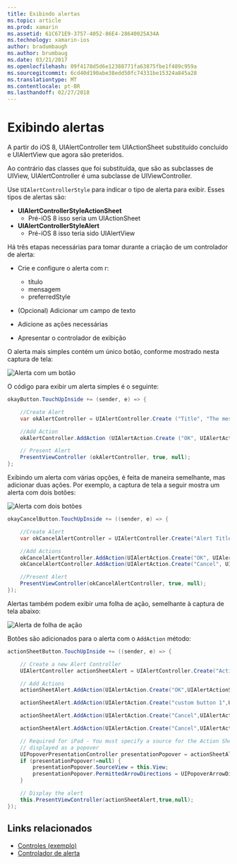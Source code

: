 ```yaml
---
title: Exibindo alertas
ms.topic: article
ms.prod: xamarin
ms.assetid: 61C671E9-3757-4052-86E4-28640025A34A
ms.technology: xamarin-ios
author: bradumbaugh
ms.author: brumbaug
ms.date: 03/21/2017
ms.openlocfilehash: 09f4178d5d6e12388771fa63875fbe1f489c959a
ms.sourcegitcommit: 6cd40d190abe38edd50fc74331be15324a845a28
ms.translationtype: MT
ms.contentlocale: pt-BR
ms.lasthandoff: 02/27/2018
---
```

# <a name="displaying-alerts"></a>Exibindo alertas

A partir do iOS 8, UIAlertController tem UIActionSheet substituído concluído e UIAlertView que agora são preteridos.

Ao contrário das classes que foi substituída, que são as subclasses de UIView, UIAlertController é uma subclasse de UIViewController.

Use `UIAlertControllerStyle` para indicar o tipo de alerta para exibir. Esses tipos de alertas são:

- **UIAlertControllerStyleActionSheet**
    * Pré-iOS 8 isso seria um UIActionSheet
- **UIAlertControllerStyleAlert**
    * Pré-iOS 8 isso teria sido UIAlertView 

Há três etapas necessárias para tomar durante a criação de um controlador de alerta:

- Crie e configure o alerta com r:
    * título
    * mensagem
    * preferredStyle
    
- (Opcional) Adicionar um campo de texto
- Adicione as ações necessárias
- Apresentar o controlador de exibição

O alerta mais simples contém um único botão, conforme mostrado nesta captura de tela:

 ![Alerta com um botão](alerts-images/alert1.png)

O código para exibir um alerta simples é o seguinte:

```csharp
okayButton.TouchUpInside += (sender, e) => {

    //Create Alert
    var okAlertController = UIAlertController.Create ("Title", "The message", UIAlertControllerStyle.Alert);

    //Add Action
    okAlertController.AddAction (UIAlertAction.Create ("OK", UIAlertActionStyle.Default, null));

    // Present Alert
    PresentViewController (okAlertController, true, null);
};
```

Exibindo um alerta com várias opções, é feita de maneira semelhante, mas adicionar duas ações. Por exemplo, a captura de tela a seguir mostra um alerta com dois botões:

 ![ Alerta com dois botões](alerts-images/alert2.png)

```csharp
okayCancelButton.TouchUpInside += ((sender, e) => {

    //Create Alert
    var okCancelAlertController = UIAlertController.Create("Alert Title", "Choose from two buttons", UIAlertControllerStyle.Alert);

    //Add Actions
    okCancelAlertController.AddAction(UIAlertAction.Create("OK", UIAlertActionStyle.Default, alert => Console.WriteLine ("Okay was clicked")));
    okCancelAlertController.AddAction(UIAlertAction.Create("Cancel", UIAlertActionStyle.Cancel, alert => Console.WriteLine ("Cancel was clicked")));

    //Present Alert
    PresentViewController(okCancelAlertController, true, null);
});
```

Alertas também podem exibir uma folha de ação, semelhante à captura de tela abaixo:

 ![Alerta de folha de ação](alerts-images/alert3.png)

Botões são adicionados para o alerta com o `AddAction` método:

```csharp
actionSheetButton.TouchUpInside += ((sender, e) => {

    // Create a new Alert Controller
    UIAlertController actionSheetAlert = UIAlertController.Create("Action Sheet", "Select an item from below", UIAlertControllerStyle.ActionSheet);

    // Add Actions
    actionSheetAlert.AddAction(UIAlertAction.Create("OK",UIAlertActionStyle.Default, (action) => Console.WriteLine ("Item One pressed.")));

    actionSheetAlert.AddAction(UIAlertAction.Create("custom button 1",UIAlertActionStyle.Default, (action) => Console.WriteLine ("Item Two pressed.")));

    actionSheetAlert.AddAction(UIAlertAction.Create("Cancel",UIAlertActionStyle.Default, (action) => Console.WriteLine ("Item Three pressed.")));

    actionSheetAlert.AddAction(UIAlertAction.Create("Cancel",UIAlertActionStyle.Cancel, (action) => Console.WriteLine ("Cancel button pressed.")));

    // Required for iPad - You must specify a source for the Action Sheet since it is
    // displayed as a popover
    UIPopoverPresentationController presentationPopover = actionSheetAlert.PopoverPresentationController;
    if (presentationPopover!=null) {
        presentationPopover.SourceView = this.View;
        presentationPopover.PermittedArrowDirections = UIPopoverArrowDirection.Up;
    }

    // Display the alert
    this.PresentViewController(actionSheetAlert,true,null);
});
```

## <a name="related-links"></a>Links relacionados

- [Controles (exemplo)](https://developer.xamarin.com/samples/Controls/)
- [Controlador de alerta](https://developer.xamarin.com/recipes/ios/standard_controls/alertcontroller/)
